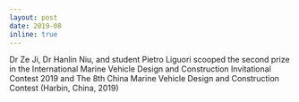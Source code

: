 ```yaml
---
layout: post
date: 2019-08
inline: true
---
```


Dr Ze Ji, Dr Hanlin Niu, and student Pietro Liguori scooped the second prize in the International Marine Vehicle Design and Construction Invitational Contest 2019 and The 8th China Marine Vehicle Design and Construction Contest (Harbin, China, 2019)
